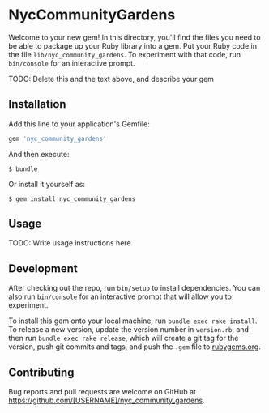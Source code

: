# NycCommunityGardens

Welcome to your new gem! In this directory, you'll find the files you need to be able to package up your Ruby library into a gem. Put your Ruby code in the file `lib/nyc_community_gardens`. To experiment with that code, run `bin/console` for an interactive prompt.

TODO: Delete this and the text above, and describe your gem

## Installation

Add this line to your application's Gemfile:

```ruby
gem 'nyc_community_gardens'
```

And then execute:

    $ bundle

Or install it yourself as:

    $ gem install nyc_community_gardens

## Usage

TODO: Write usage instructions here

## Development

After checking out the repo, run `bin/setup` to install dependencies. You can also run `bin/console` for an interactive prompt that will allow you to experiment.

To install this gem onto your local machine, run `bundle exec rake install`. To release a new version, update the version number in `version.rb`, and then run `bundle exec rake release`, which will create a git tag for the version, push git commits and tags, and push the `.gem` file to [rubygems.org](https://rubygems.org).

## Contributing

Bug reports and pull requests are welcome on GitHub at https://github.com/[USERNAME]/nyc_community_gardens.

